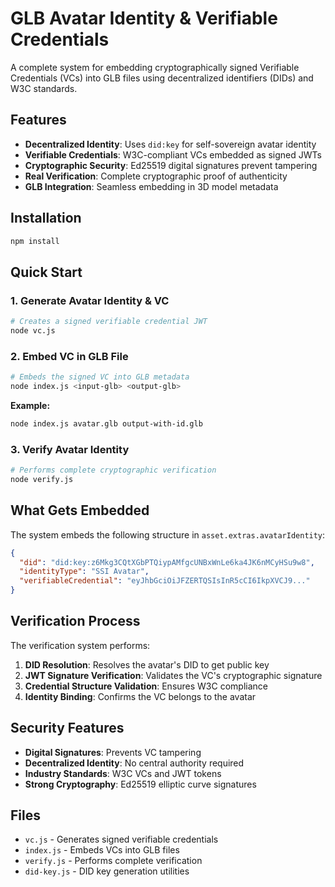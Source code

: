 # GLB Avatar Identity & Verifiable Credentials

A complete system for embedding cryptographically signed Verifiable Credentials (VCs) into GLB files using decentralized identifiers (DIDs) and W3C standards.

## Features

- **Decentralized Identity**: Uses `did:key` for self-sovereign avatar identity
- **Verifiable Credentials**: W3C-compliant VCs embedded as signed JWTs
- **Cryptographic Security**: Ed25519 digital signatures prevent tampering
- **Real Verification**: Complete cryptographic proof of authenticity
- **GLB Integration**: Seamless embedding in 3D model metadata

## Installation

```bash
npm install
```

## Quick Start

### 1. Generate Avatar Identity & VC
```bash
# Creates a signed verifiable credential JWT
node vc.js
```

### 2. Embed VC in GLB File
```bash
# Embeds the signed VC into GLB metadata
node index.js <input-glb> <output-glb>
```

**Example:**
```bash
node index.js avatar.glb output-with-id.glb
```

### 3. Verify Avatar Identity
```bash
# Performs complete cryptographic verification
node verify.js
```

## What Gets Embedded

The system embeds the following structure in `asset.extras.avatarIdentity`:

```json
{
  "did": "did:key:z6Mkg3CQtXGbPTQiypAMfgcUNBxWnLe6ka4JK6nMCyHSu9w8",
  "identityType": "SSI Avatar",
  "verifiableCredential": "eyJhbGciOiJFZERTQSIsInR5cCI6IkpXVCJ9..."
}
```

## Verification Process

The verification system performs:

1. **DID Resolution**: Resolves the avatar's DID to get public key
2. **JWT Signature Verification**: Validates the VC's cryptographic signature
3. **Credential Structure Validation**: Ensures W3C compliance
4. **Identity Binding**: Confirms the VC belongs to the avatar

## Security Features

- **Digital Signatures**: Prevents VC tampering
- **Decentralized Identity**: No central authority required
- **Industry Standards**: W3C VCs and JWT tokens
- **Strong Cryptography**: Ed25519 elliptic curve signatures

## Files

- `vc.js` - Generates signed verifiable credentials
- `index.js` - Embeds VCs into GLB files
- `verify.js` - Performs complete verification
- `did-key.js` - DID key generation utilities